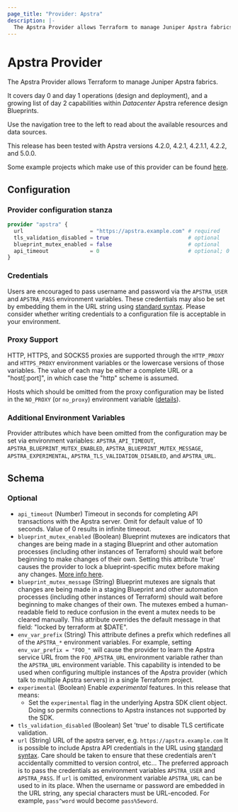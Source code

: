 ```yaml
---
page_title: "Provider: Apstra"
description: |-
  The Apstra Provider allows Terraform to manage Juniper Apstra fabrics.
---
```


# Apstra Provider

The Apstra Provider allows Terraform to manage Juniper Apstra fabrics.

It covers day 0 and day 1 operations (design and deployment), and a growing list of day 2 capabilities within *Datacenter* Apstra reference design Blueprints.

Use the navigation tree to the left to read about the available resources and data sources.

This release has been tested with Apstra versions 4.2.0, 4.2.1, 4.2.1.1, 4.2.2, and 5.0.0.

Some example projects which make use of this provider can be found [here](https://github.com/Juniper/terraform-apstra-examples).

## Configuration

### Provider configuration stanza

```terraform
provider "apstra" {
  url                     = "https://apstra.example.com" # required
  tls_validation_disabled = true                         # optional
  blueprint_mutex_enabled = false                        # optional
  api_timeout             = 0                            # optional; 0 == infinite
}
```

### Credentials

Users are encouraged to pass username and password via the `APSTRA_USER` and
`APSTRA_PASS` environment variables. These credentials may also be set by
embedding them in the URL string using
[standard syntax](https://datatracker.ietf.org/doc/html/rfc1738#section-3.1).
Please consider whether writing credentials to a configuration file is
acceptable in your environment.

### Proxy Support

HTTP, HTTPS, and SOCKS5 proxies are supported through the `HTTP_PROXY` and
`HTTPS_PROXY` environment variables or the lowercase versions of those
variables. The value of each may be either a complete URL or a "host[:port]",
in which case the "http" scheme is assumed.

Hosts which should be omitted from the proxy configuration may be listed in
the `NO_PROXY` (or `no_proxy`) environment variable ([details](https://github.com/golang/go/blob/682a1d2176b02337460aeede0ff9e49429525195/src/vendor/golang.org/x/net/http/httpproxy/proxy.go#L38C1-L50C13)).

### Additional Environment Variables

Provider attributes which have been omitted from the configuration
may be set via environment variables: `APSTRA_API_TIMEOUT`,
`APSTRA_BLUEPRINT_MUTEX_ENABLED`, `APSTRA_BLUEPRINT_MUTEX_MESSAGE`,
`APSTRA_EXPERIMENTAL`, `APSTRA_TLS_VALIDATION_DISABLED`, and `APSTRA_URL`.

<!-- schema generated by tfplugindocs -->
## Schema

### Optional

- `api_timeout` (Number) Timeout in seconds for completing API transactions with the Apstra server. Omit for default value of 10 seconds. Value of 0 results in infinite timeout.
- `blueprint_mutex_enabled` (Boolean) Blueprint mutexes are indicators that changes are being made in a staging Blueprint and other automation processes (including other instances of Terraform) should wait before beginning to make changes of their own. Setting this attribute 'true' causes the provider to lock a blueprint-specific mutex before making any changes. [More info here](https://github.com/Juniper/terraform-provider-apstra/blob/main/kb/blueprint_mutex.md).
- `blueprint_mutex_message` (String) Blueprint mutexes are signals that changes are being made in a staging Blueprint and other automation processes (including other instances of Terraform) should wait before beginning to make changes of their own. The mutexes embed a human-readable field to reduce confusion in the event a mutex needs to be cleared manually. This attribute overrides the default message in that field: "locked by terraform at $DATE".
- `env_var_prefix` (String) This attribute defines a prefix which redefines all of the `APSTRA_*` environment variables. For example, setting `env_var_prefix = "FOO_"` will cause the provider to learn the Apstra service URL from the `FOO_APSTRA_URL` environment variable rather than the `APSTRA_URL` environment variable. This capability is intended to be used when configuring multiple instances of the Apstra provider (which talk to multiple Apstra servers) in a single Terraform project.
- `experimental` (Boolean) Enable *experimental* features. In this release that means:
  - Set the `experimental` flag in the underlying Apstra SDK client object. Doing so permits connections to Apstra instances not supported by the SDK.
- `tls_validation_disabled` (Boolean) Set 'true' to disable TLS certificate validation.
- `url` (String) URL of the apstra server, e.g. `https://apstra.example.com`
 It is possible to include Apstra API credentials in the URL using [standard syntax](https://datatracker.ietf.org/doc/html/rfc1738#section-3.1). Care should be taken to ensure that these credentials aren't accidentally committed to version control, etc... The preferred approach is to pass the credentials as environment variables `APSTRA_USER`  and `APSTRA_PASS`.
 If `url` is omitted, environment variable `APSTRA_URL` can be used to in its place.
 When the username or password are embedded in the URL string, any special characters must be URL-encoded. For example, `pass^word` would become `pass%5eword`.
